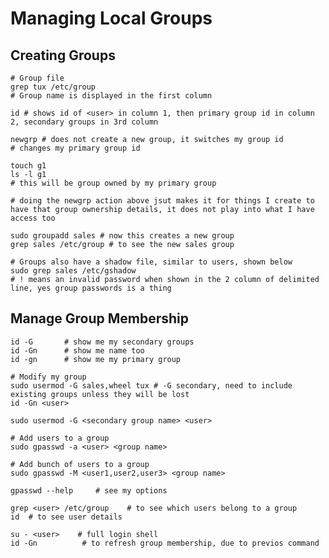 # Managing Local Groups

## Creating Groups

    # Group file
    grep tux /etc/group
    # Group name is displayed in the first column

    id # shows id of <user> in column 1, then primary group id in column 2, secondary groups in 3rd column

    newgrp # does not create a new group, it switches my group id 
    # changes my primary group id

    touch g1
    ls -l g1
    # this will be group owned by my primary group

    # doing the newgrp action above jsut makes it for things I create to have that group ownership details, it does not play into what I have access too

    sudo groupadd sales # now this creates a new group
    grep sales /etc/group # to see the new sales group

    # Groups also have a shadow file, similar to users, shown below
    sudo grep sales /etc/gshadow
    # ! means an invalid password when shown in the 2 column of delimited line, yes group passwords is a thing

## Manage Group Membership

    id -G       # show me my secondary groups
    id -Gn      # show me name too
    id -gn      # show me my primary group

    # Modify my group
    sudo usermod -G sales,wheel tux # -G secondary, need to include existing groups unless they will be lost
    id -Gn <user>

    sudo usermod -G <secondary group name> <user>

    # Add users to a group
    sudo gpasswd -a <user> <group name>

    # Add bunch of users to a group
    sudo gpasswd -M <user1,user2,user3> <group name>

    gpasswd --help     # see my options

    grep <user> /etc/group    # to see which users belong to a group
    id  # to see user details

    su - <user>    # full login shell
    id -Gn          # to refresh group membership, due to previos command
    
    

